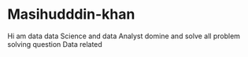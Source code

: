 # Masihudddin-khan
Hi am data data Science and data  Analyst domine and solve all problem solving question Data related
